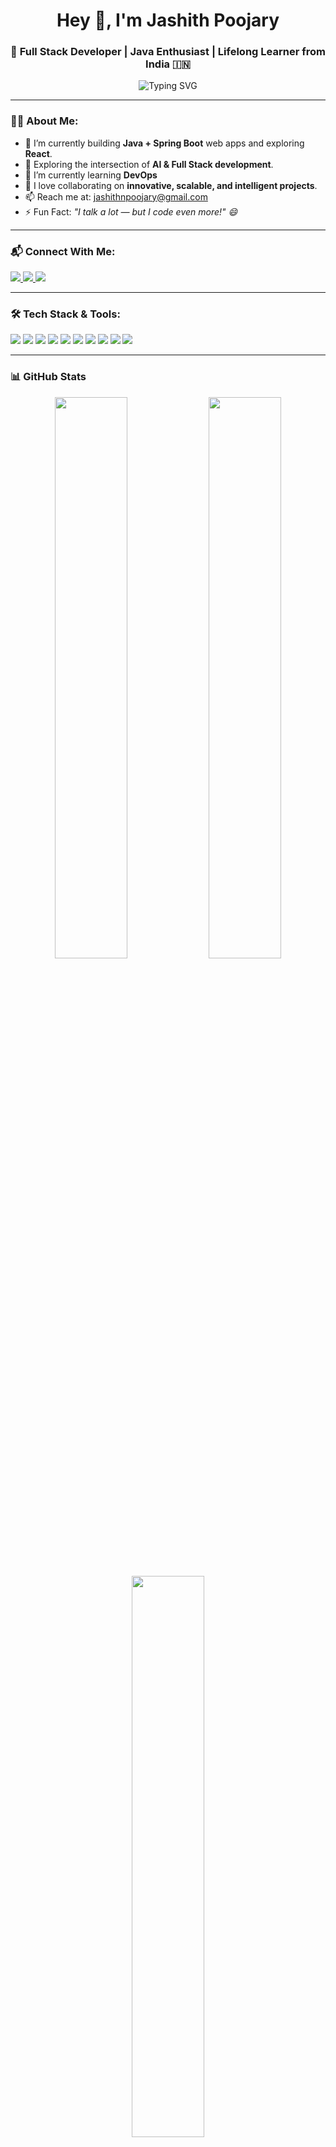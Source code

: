 <h1 align="center">Hey 👋, I'm Jashith Poojary</h1>
<h3 align="center">🚀 Full Stack Developer | Java Enthusiast | Lifelong Learner from India 🇮🇳</h3>

<p align="center">
  <img src="https://readme-typing-svg.demolab.com?font=Fira+Code&duration=3000&pause=500&center=true&width=435&lines=Passionate+building+smart+solutions.;Loves+Java%2C+React+%26+Spring+Boot.;Always+curious+to+learn+DevOps+tools.;Let's+build+something+awesome+%F0%9F%9A%80" alt="Typing SVG" />
</p>

---

### 🧑‍💻 About Me:
- 🔭 I’m currently building **Java + Spring Boot** web apps and exploring **React**.
- 🤖 Exploring the intersection of **AI & Full Stack development**.
- 🌱 I’m currently learning **DevOps**
- 🤝 I love collaborating on **innovative, scalable, and intelligent projects**.
- 📫 Reach me at: [jashithnpoojary@gmail.com](mailto:jashithnpoojary@gmail.com)
- ⚡ Fun Fact: _"I talk a lot — but I code even more!" 😄_

---

### 📬 Connect With Me:

<p align="left">
  <a href="https://linkedin.com/in/jashith-poojary" target="_blank">
    <img src="https://img.shields.io/badge/-LinkedIn-blue?style=flat-square&logo=Linkedin&logoColor=white" />
  </a>
  <a href="https://instagram.com/jashith_1503" target="_blank">
    <img src="https://img.shields.io/badge/-Instagram-E4405F?style=flat-square&logo=Instagram&logoColor=white" />
  </a>
  <a href="https://leetcode.com/jashith123" target="_blank">
    <img src="https://img.shields.io/badge/-LeetCode-FFA116?style=flat-square&logo=LeetCode&logoColor=black" />
  </a>
</p>

---

### 🛠️ Tech Stack & Tools:
<p align="left">
  <img src="https://img.shields.io/badge/Java-ED8B00?style=for-the-badge&logo=java&logoColor=white"/>
  <img src="https://img.shields.io/badge/SpringBoot-6DB33F?style=for-the-badge&logo=springboot&logoColor=white"/>
  <img src="https://img.shields.io/badge/Hibernate-59666C?style=for-the-badge&logo=hibernate&logoColor=white"/>
  <img src="https://img.shields.io/badge/MySQL-00758F?style=for-the-badge&logo=mysql&logoColor=white"/>
  <img src="https://img.shields.io/badge/JavaScript-F7DF1E?style=for-the-badge&logo=javascript&logoColor=black"/>
  <img src="https://img.shields.io/badge/React-20232A?style=for-the-badge&logo=react&logoColor=61DAFB"/>
  <img src="https://img.shields.io/badge/HTML5-E34F26?style=for-the-badge&logo=html5&logoColor=white"/>
  <img src="https://img.shields.io/badge/C-00599C?style=for-the-badge&logo=c&logoColor=white"/>
  <img src="https://img.shields.io/badge/Git-F05032?style=for-the-badge&logo=git&logoColor=white"/>
  <img src="https://img.shields.io/badge/GitHub-181717?style=for-the-badge&logo=github&logoColor=white"/>
</p>

---

### 📊 GitHub Stats

<p align="center">
  <img src="https://github-readme-stats.vercel.app/api?username=dead-jpg&show_icons=true&theme=react&hide_border=true" width="48%" />
  <img src="https://github-readme-streak-stats.herokuapp.com/?user=dead-jpg&theme=react&hide_border=true" width="48%" />
</p>

<p align="center">
  <img src="https://github-readme-stats.vercel.app/api/top-langs/?username=dead-jpg&layout=compact&theme=react&hide_border=true" width="48%" />
</p>

---

### 📌 Quote I Live By:
> _“Code is like humor. When you have to explain it, it’s bad.” — Cory House_

---

### 🧠 Currently Working On:
```txt
✔️ Spring Boot Projects
✔️ REST APIs & Microservices
✔️ React Frontend Apps
✔️ Learning Docker & DevOps

